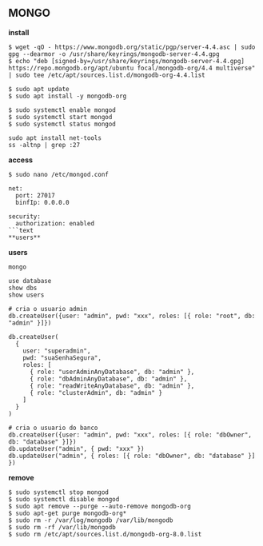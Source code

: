 ## MONGO
**install**
```text
$ wget -qO - https://www.mongodb.org/static/pgp/server-4.4.asc | sudo gpg --dearmor -o /usr/share/keyrings/mongodb-server-4.4.gpg
$ echo "deb [signed-by=/usr/share/keyrings/mongodb-server-4.4.gpg] https://repo.mongodb.org/apt/ubuntu focal/mongodb-org/4.4 multiverse" | sudo tee /etc/apt/sources.list.d/mongodb-org-4.4.list

$ sudo apt update
$ sudo apt install -y mongodb-org

$ sudo systemctl enable mongod
$ sudo systemctl start mongod
$ sudo systemctl status mongod

sudo apt install net-tools
ss -altnp | grep :27
```
**access**
```text
$ sudo nano /etc/mongod.conf

net:
  port: 27017
  binfIp: 0.0.0.0

security:
  authorization: enabled  
```text
**users**
```
**users**
```text
mongo

use database
show dbs
show users

# cria o usuario admin
db.createUser({user: "admin", pwd: "xxx", roles: [{ role: "root", db: "admin" }]})

db.createUser(
  {
    user: "superadmin",
    pwd: "suaSenhaSegura",
    roles: [
      { role: "userAdminAnyDatabase", db: "admin" },
      { role: "dbAdminAnyDatabase", db: "admin" },
      { role: "readWriteAnyDatabase", db: "admin" },
      { role: "clusterAdmin", db: "admin" }
    ]
  }
)

# cria o usuario do banco
db.createUser({user: "admin", pwd: "xxx", roles: [{ role: "dbOwner", db: "database" }]})
db.updateUser("admin", { pwd: "xxx" })
db.updateUser("admin", { roles: [{ role: "dbOwner", db: "database" }] })
```
**remove**
```text
$ sudo systemctl stop mongod
$ sudo systemctl disable mongod
$ sudo apt remove --purge --auto-remove mongodb-org
$ sudo apt-get purge mongodb-org*
$ sudo rm -r /var/log/mongodb /var/lib/mongodb
$ sudo rm -rf /var/lib/mongodb
$ sudo rm /etc/apt/sources.list.d/mongodb-org-8.0.list
```

